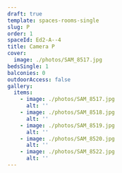 ```yaml
---
draft: true
template: spaces-rooms-single
slug: P
order: 1
spaceId: Ed2-A--4
title: Camera P
cover:
  image: ./photos/SAM_8517.jpg
bedsSingle: 1
balconies: 0
outdoorAccess: false
gallery:
  items:
    - image: ./photos/SAM_8517.jpg
      alt: ''
    - image: ./photos/SAM_8518.jpg
      alt: ''
    - image: ./photos/SAM_8519.jpg
      alt: ''
    - image: ./photos/SAM_8520.jpg
      alt: ''
    - image: ./photos/SAM_8522.jpg
      alt: ''
---
```

